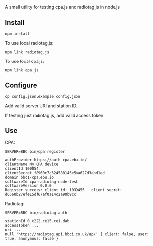 A small utility for testing cpa.js and radiotag.js in node.js

Install
--

    npm install

To use local radiotag.js:

    npm link radiotag.js

To use local cpa.js:

    npm link cpa.js

Configure
--

    cp config.json.example config.json

Add valid server URI and station ID.

If testing just radiotag.js, add valid access token.

Use
--

CPA:

    SERVER=BBC bin/cpa register

    authProvider https://auth-cpa.ebu.io/
    clientName My CPA device
    clientId 100054
    clientSecret f8960c7c324588145e5ba627d3abd1ed
    domain bbc1-cpa.ebu.io
    softwareId cpa-radiotag-node-test
    softwareVersion 0.0.0
    Register success: client_id: 1039455   client_secret: d6560b27efe15df67af0a14c2a90b9cc

Radiotag:

    SERVER=BBC bin/radiotag auth

    stationId 0.c222.ce15.ce1.dab
    accessToken ...
    uri ...
    null 'https://radiotag.api.bbci.co.uk/ap/' { client: false, user: true, anonymous: false }
